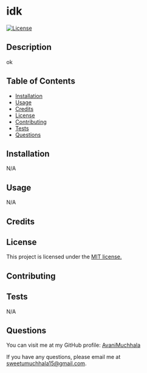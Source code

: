 # idk
[![License](https://img.shields.io/badge/License-MIT-yellow.svg)](https://opensource.org/licenses/MIT)
## Description
ok

## Table of Contents
- [Installation](#installation)
- [Usage](#usage)
- [Credits](#credits)
- [License](#license)
- [Contributing](#contributing)
- [Tests](#tests)
- [Questions](#questions)

## Installation
N/A

## Usage
N/A

## Credits

## License
This project is licensed under the [MIT license.](https://opensource.org/licenses/MIT)

## Contributing


## Tests
N/A

## Questions
You can visit me at my GitHub profile: [AvaniMuchhala](https://github.com/AvaniMuchhala)

If you have any questions, please email me at [sweetumuchhala15@gmail.com](mailto:sweetumuchhala15@gmail.com).